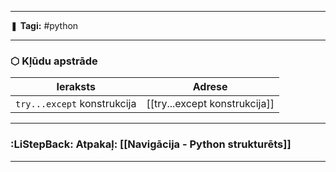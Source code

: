 ___

❚ **Tagi:** #python 

---
### ⬡ Kļūdu apstrāde

|Ieraksts|Adrese|
|---|---|
|`try...except` konstrukcija|[[try...except konstrukcija]]|

---
### :LiStepBack: Atpakaļ: [[Navigācija - Python strukturēts]]

___